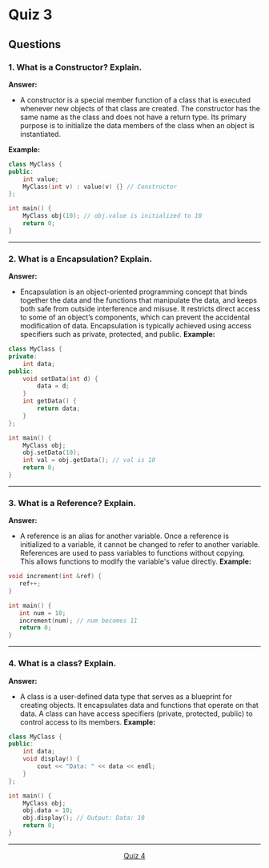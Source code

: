 # Quiz 3
## Questions 

### **1. What is a Constructor? Explain.**
**Answer:**
- A constructor is a special member function of a class that is executed whenever new objects of that class are created. The constructor has the same name as the class and does not have a return type. Its primary purpose is to initialize the data members of the class when an object is instantiated.

**Example:**
```c++
class MyClass {
public:
    int value;
    MyClass(int v) : value(v) {} // Constructor
};

int main() {
    MyClass obj(10); // obj.value is initialized to 10
    return 0;
}
```

---

### **2. What is a Encapsulation? Explain.**
**Answer:**
- Encapsulation is an object-oriented programming concept that binds together the data and the functions that manipulate the data, and keeps both safe from outside interference and misuse. It restricts direct access to some of an object’s components, which can prevent the accidental modification of data. Encapsulation is typically achieved using access specifiers such as private, protected, and public.
**Example:**
```c++
class MyClass {
private:
    int data;
public:
    void setData(int d) {
        data = d;
    }
    int getData() {
        return data;
    }
};

int main() {
    MyClass obj;
    obj.setData(10);
    int val = obj.getData(); // val is 10
    return 0;
}

```
---
### **3. What is a Reference? Explain.**
**Answer:**
- A reference is an alias for another variable. Once a reference is initialized to a variable, it cannot be changed to refer to another variable. References are used to pass variables to functions without copying. This allows functions to modify the variable's value directly.
**Example:**
 ```c++
void increment(int &ref) {
    ref++;
}

int main() {
    int num = 10;
    increment(num); // num becomes 11
    return 0;
}
```
---

### **4. What is a class? Explain.**
**Answer:**
- A class is a user-defined data type that serves as a blueprint for creating objects. It encapsulates data and functions that operate on that data. A class can have access specifiers (private, protected, public) to control access to its members.
**Example:**
```c++
class MyClass {
public:
    int data;
    void display() {
        cout << "Data: " << data << endl;
    }
};

int main() {
    MyClass obj;
    obj.data = 10;
    obj.display(); // Output: Data: 10
    return 0;
}

```

---


<p align= "center">
  <a href="https://github.com/MarkShinozaki/CPTS122-DataStructures/tree/Quizzes/Quiz%204">Quiz 4</a>
</p>









































